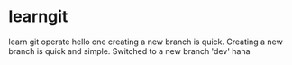 # learngit
learn git operate
hello one
creating a new branch is quick.
Creating a new branch is quick and simple.
Switched to a new branch 'dev' haha
